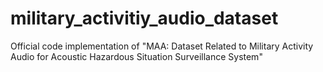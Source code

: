 # military_activitiy_audio_dataset
Official code implementation of "MAA: Dataset Related to Military Activity Audio for Acoustic Hazardous Situation Surveillance System"
